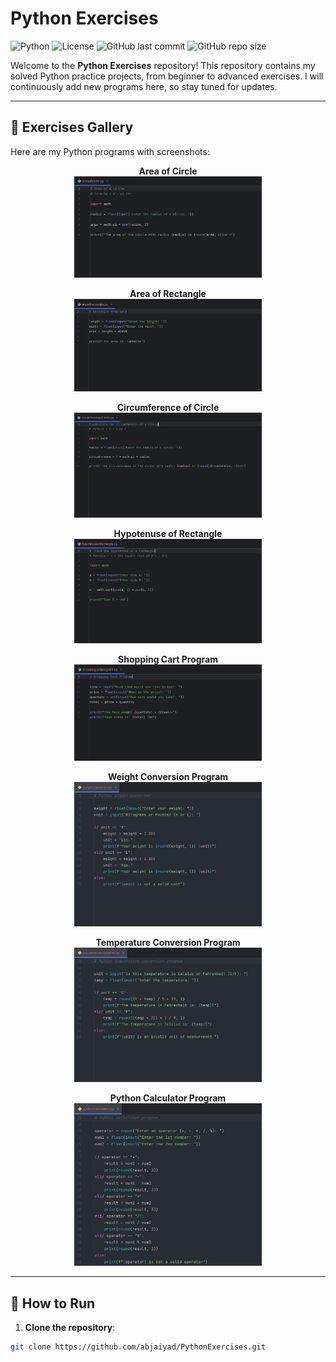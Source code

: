 # Python Exercises

![Python](https://img.shields.io/badge/Python-3.11-blue)
![License](https://img.shields.io/badge/License-MIT-green)
![GitHub last commit](https://img.shields.io/github/last-commit/abjaiyad/PythonExercises)
![GitHub repo size](https://img.shields.io/github/repo-size/abjaiyad/PythonExercises)

Welcome to the **Python Exercises** repository! This repository contains my solved Python practice projects, from beginner to advanced exercises. I will continuously add new programs here, so stay tuned for updates.

---

## 📂 Exercises Gallery

Here are my Python programs with screenshots:

<div align="center">

**Area of Circle**  
<img src="screenshots/area_of_circle.png" alt="Area of Circle" width="300"/>

**Area of Rectangle**  
<img src="screenshots/area_of_rectangle.png" alt="Area of Rectangle" width="300"/>

**Circumference of Circle**  
<img src="screenshots/circumference_of_circle.png" alt="Circumference of Circle" width="300"/>

**Hypotenuse of Rectangle**  
<img src="screenshots/hypotenuse_of_rectangle.png" alt="Hypotenuse of Rectangle" width="300"/>

**Shopping Cart Program**  
<img src="screenshots/shopping_cart_program.png" alt="Shopping Cart Program" width="300"/>

**Weight Conversion Program**  
<img src="screenshots/weight_converter.png" alt="Weight Conversion Program" width="300"/>

**Temperature Conversion Program**  
<img src="screenshots/temperature_converter.png" alt="Temperature Conversion Program" width="300"/>

**Python Calculator Program**  
<img src="screenshots/python_calculator.png" alt="Python Calculator Program" width="300"/>

</div>

---

## 🚀 How to Run

1. **Clone the repository**:

```bash
git clone https://github.com/abjaiyad/PythonExercises.git
